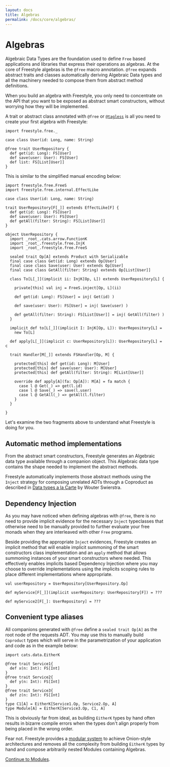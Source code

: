 ```yaml
---
layout: docs
title: Algebras
permalink: /docs/core/algebras/
---
```


# Algebras

Algebraic Data Types are the foundation used to define `Free` based applications and libraries that express their operations as algebras. At the core of Freestyle algebras is the `@free` macro annotation. `@free` expands abstract traits and classes automatically deriving Algebraic Data types and all the machinery needed to compose them from abstract method definitions.

When you build an algebra with Freestyle, you only need to concentrate on the API that you want to be exposed as abstract smart constructors, without worrying how they will be implemented.

A trait or abstract class annotated with `@free` or [`@tagless`](../tagless/) is all you need to create your first algebra with Freestyle:

```tut:book
import freestyle.free._

case class User(id: Long, name: String)

@free trait UserRepository {
  def get(id: Long): FS[User]
  def save(user: User): FS[User]
  def list: FS[List[User]]
}
```

This is similar to the simplified manual encoding below:

```tut:book
import freestyle.free.FreeS
import freestyle.free.internal.EffectLike

case class User(id: Long, name: String)

trait UserRepository[F[_]] extends EffectLike[F] {
  def get(id: Long): FS[User]
  def save(user: User): FS[User]
  def getAll(filter: String): FS[List[User]]
}

object UserRepository {
  import _root_.cats.arrow.FunctionK
  import _root_.freestyle.free.InjK
  import _root_.freestyle.free.FreeS

  sealed trait Op[A] extends Product with Serializable
  final case class Get(id: Long) extends Op[User]
  final case class Save(user: User) extends Op[User]
  final case class GetAll(filter: String) extends Op[List[User]]

  class To[L[_]](implicit ii: InjK[Op, L]) extends UserRepository[L] {

    private[this] val inj = FreeS.inject[Op, L](ii)

    def get(id: Long): FS[User] = inj( Get(id) )

    def save(user: User): FS[User] = inj( Save(user) )

    def getAll(filter: String): FS[List[User]] = inj( GetAll(filter) )
  }

  implicit def to[L[_]](implicit I: InjK[Op, L]): UserRepository[L] =
    new To[L]

  def apply[L[_]](implicit c: UserRepository[L]): UserRepository[L] = c

  trait Handler[M[_]] extends FSHandler[Op, M] {

    protected[this] def get(id: Long): M[User]
    protected[this] def save(user: User): M[User]
    protected[this] def getAll(filter: String): M[List[User]]

    override def apply[A](fa: Op[A]): M[A] = fa match {
      case l @ Get(_) => get(l.id)
      case l @ Save(_) => save(l.user)
      case l @ GetAll(_) => getAll(l.filter)
    }
  }

}
```

Let's examine the two fragments above to understand what Freestyle is doing for you.

## Automatic method implementations

From the abstract smart constructors, Freestyle generates an Algebraic data type available through a companion object.
This Algebraic data type contains the shape needed to implement the abstract methods.

Freestyle automatically implements those abstract methods using the `Inject` strategy for composing unrelated ADTs through a Coproduct as described
in [Data types a la Carte](http://www.cs.ru.nl/~W.Swierstra/Publications/DataTypesALaCarte.pdf) by Wouter Swierstra.

## Dependency Injection

As you may have noticed when defining algebras with `@free`, there is no need to provide implicit evidence for the necessary `Inject` typeclasses that otherwise need to be manually provided to further evaluate your free monads when they are interleaved with other `Free` programs.

Beside providing the appropriate `Inject` evidences,  Freestyle creates an implicit method that will enable implicit summoning of the smart
constructors class implementation and an `apply` method that allows summoning instances of your smart constructors where needed.
This effectively enables implicits based Dependency Injection where you may choose to override implementations
using the implicits scoping rules to place different implementations where appropriate.

```tut:book
val userRepository = UserRepository[UserRepository.Op]
```

```tut:book
def myService[F[_]](implicit userRepository: UserRepository[F]) = ???
```

```tut:book
def myService2[F[_]: UserRepository] = ???
```

## Convenient type aliases

All companions generated with `@free` define a `sealed trait Op[A]` as the root node of the requests ADT.
You may use this to manually build `Coproduct` types which will serve in the parametrization of your application and code as in the example below:

```tut:book
import cats.data.EitherK

@free trait Service1{
  def x(n: Int): FS[Int]
}
@free trait Service2{
  def y(n: Int): FS[Int]
}
@free trait Service3{
  def z(n: Int): FS[Int]
}
type C1[A] = EitherK[Service1.Op, Service2.Op, A]
type Module[A] = EitherK[Service3.Op, C1, A]
```

This is obviously far from ideal, as building `EitherK` types by hand often results in bizarre compile errors
when the types don't align properly from being placed in the wrong order.

Fear not. Freestyle provides a [modular system](../modules/) to achieve Onion-style architectures
and removes all the complexity from building `EitherK` types by hand and compose arbitrarily nested Modules containing Algebras.

[Continue to Modules](../modules/).
